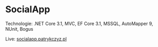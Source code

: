 # SocialApp

Technologie: .NET Core 3.1, MVC, EF Core 3.1, MSSQL, AutoMapper 9, NUnit, Bogus

Live: <a href="https://socialapp.patrykczyz.pl" target="_blank">socialapp.patrykczyz.pl</a>
